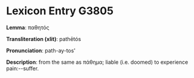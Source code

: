 # Lexicon Entry G3805

**Lemma**: παθητός

**Transliteration (xlit)**: pathētós

**Pronunciation**: path-ay-tos'

**Description**:
from the same as πάθημα; liable (i.e. doomed) to experience pain:--suffer.
